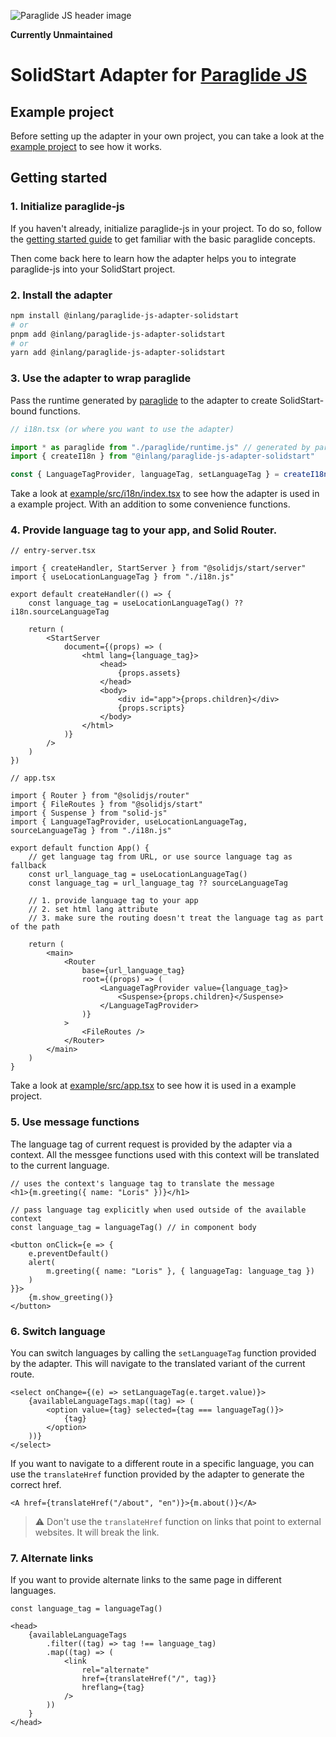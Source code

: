 ![Paraglide JS header image](https://cdn.jsdelivr.net/gh/opral/monorepo@latest/inlang/source-code/paraglide/paraglide-js/assets/paraglide-js-header.png)

**Currently Unmaintained**

# SolidStart Adapter for [Paraglide JS](/m/gerre34r)

## Example project

Before setting up the adapter in your own project, you can take a look at the [example project](https://github.com/thetarnav/paraglide-solidstart-hackernews) to see how it works.

## Getting started

### 1. Initialize paraglide-js

If you haven't already, initialize paraglide-js in your project. To do so, follow the [getting started guide](https://github.com/opral/monorepo/tree/main/inlang/source-code/paraglide/paraglide-js#getting-started) to get familiar with the basic paraglide concepts.

Then come back here to learn how the adapter helps you to integrate paraglide-js into your SolidStart project.

### 2. Install the adapter

```bash
npm install @inlang/paraglide-js-adapter-solidstart
# or
pnpm add @inlang/paraglide-js-adapter-solidstart
# or
yarn add @inlang/paraglide-js-adapter-solidstart
```

### 3. Use the adapter to wrap paraglide

Pass the runtime generated by [paraglide](/m/gerre34r) to the adapter to create SolidStart-bound functions.

```ts
// i18n.tsx (or where you want to use the adapter)

import * as paraglide from "./paraglide/runtime.js" // generated by paraglide
import { createI18n } from "@inlang/paraglide-js-adapter-solidstart"

const { LanguageTagProvider, languageTag, setLanguageTag } = createI18n(paraglide)
```

Take a look at [example/src/i18n/index.tsx](https://github.com/thetarnav/paraglide-solidstart-hackernews/blob/main/src/i18n/index.tsx) to see how the adapter is used in a example project. With an addition to some convenience functions.

### 4. Provide language tag to your app, and Solid Router.

```tsx
// entry-server.tsx

import { createHandler, StartServer } from "@solidjs/start/server"
import { useLocationLanguageTag } from "./i18n.js"

export default createHandler(() => {
	const language_tag = useLocationLanguageTag() ?? i18n.sourceLanguageTag

	return (
		<StartServer
			document={(props) => (
				<html lang={language_tag}>
					<head>
						{props.assets}
					</head>
					<body>
						<div id="app">{props.children}</div>
						{props.scripts}
					</body>
				</html>
			)}
		/>
	)
})

// app.tsx

import { Router } from "@solidjs/router"
import { FileRoutes } from "@solidjs/start"
import { Suspense } from "solid-js"
import { LanguageTagProvider, useLocationLanguageTag, sourceLanguageTag } from "./i18n.js"

export default function App() {
	// get language tag from URL, or use source language tag as fallback
	const url_language_tag = useLocationLanguageTag()
	const language_tag = url_language_tag ?? sourceLanguageTag

	// 1. provide language tag to your app
	// 2. set html lang attribute
	// 3. make sure the routing doesn't treat the language tag as part of the path

	return (
		<main>
			<Router
				base={url_language_tag}
				root={(props) => (
					<LanguageTagProvider value={language_tag}>
						<Suspense>{props.children}</Suspense>
					</LanguageTagProvider>
				)}
			>
				<FileRoutes />
			</Router>
		</main>
	)
}
```

Take a look at [example/src/app.tsx](https://github.com/thetarnav/paraglide-solidstart-hackernews/blob/main/src/app.tsx) to see how it is used in a example project.

### 5. Use message functions

The language tag of current request is provided by the adapter via a context. All the messgee functions used with this context will be translated to the current language.

```tsx
// uses the context's language tag to translate the message
<h1>{m.greeting({ name: "Loris" })}</h1>

// pass language tag explicitly when used outside of the available context
const language_tag = languageTag() // in component body

<button onClick={e => {
	e.preventDefault()
	alert(
		m.greeting({ name: "Loris" }, { languageTag: language_tag })
	)
}}>
	{m.show_greeting()}
</button>
```

### 6. Switch language

You can switch languages by calling the `setLanguageTag` function provided by the adapter. This will navigate to the translated variant of the current route.

```tsx
<select onChange={(e) => setLanguageTag(e.target.value)}>
	{availableLanguageTags.map((tag) => (
		<option value={tag} selected={tag === languageTag()}>
			{tag}
		</option>
	))}
</select>
```

If you want to navigate to a different route in a specific language, you can use the `translateHref` function provided by the adapter to generate the correct href.

```tsx
<A href={translateHref("/about", "en")}>{m.about()}</A>
```

> ⚠️ Don't use the `translateHref` function on links that point to external websites. It will break the link.

### 7. Alternate links

If you want to provide alternate links to the same page in different languages.

```tsx
const language_tag = languageTag()

<head>
	{availableLanguageTags
		.filter((tag) => tag !== language_tag)
		.map((tag) => (
			<link
				rel="alternate"
				href={translateHref("/", tag)}
				hreflang={tag}
			/>
		))
	}
</head>
```
